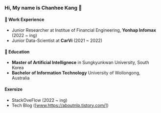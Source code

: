 ### Hi, My name is Chanhee Kang 👋

#### 🌱 Work Experience
- Junior Researcher at Institue of Financial Engineering, **Yonhap Infomax** (2022 ~ ing)
- Junior Data-Scientist at **CarVi** (2021 ~ 2022)

#### 🔭 Education
- **Master of Artificial Intellignece** in Sungkyunkwan University, South Korea
- **Bachelor of Information Technology** University of Wollongong, Australia

#### Exersize
- StackOveFlow (2022 ~ ing)
- Tech Blog ([www.https://aboutnlp.tistory.com/])
